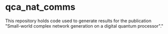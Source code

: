 # qca_nat_comms
This repository holds code used to generate results for the publication "Small-world complex network generation on a digital quantum processor"."
